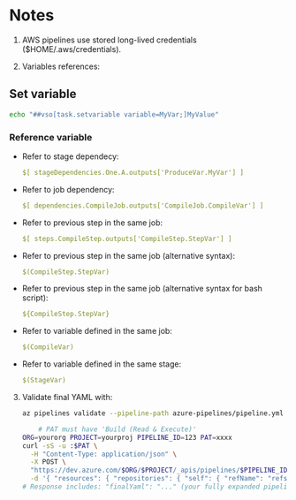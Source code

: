 # Notes

1. AWS pipelines use stored long-lived credentials ($HOME/.aws/credentials).

2. Variables references:

## Set variable

```bash
echo "##vso[task.setvariable variable=MyVar;]MyValue"
```

### Reference variable

* Refer to stage dependecy:

    ```yaml
    $[ stageDependencies.One.A.outputs['ProduceVar.MyVar'] ]
    ```

* Refer to job dependency:

    ```yaml
    $[ dependencies.CompileJob.outputs['CompileJob.CompileVar'] ]
    ```

* Refer to previous step in the same job:

    ```yaml
    $[ steps.CompileStep.outputs['CompileStep.StepVar'] ]
    ```

* Refer to previous step in the same job (alternative syntax):

    ```yaml
    $(CompileStep.StepVar)
    ```

* Refer to previous step in the same job (alternative syntax for bash script):

    ```yaml
    ${CompileStep.StepVar}
    ```

* Refer to variable defined in the same job:

    ```yaml
    $(CompileVar)
    ```

* Refer to variable defined in the same stage:

    ```yaml
    $(StageVar)
    ```

3. Validate final YAML with:

    ```bash
    az pipelines validate --pipeline-path azure-pipelines/pipeline.yml
    ```

    ```bash
        # PAT must have 'Build (Read & Execute)'
    ORG=yourorg PROJECT=yourproj PIPELINE_ID=123 PAT=xxxx
    curl -sS -u :$PAT \
      -H "Content-Type: application/json" \
      -X POST \
      "https://dev.azure.com/$ORG/$PROJECT/_apis/pipelines/$PIPELINE_ID/preview?api-version=7.1" \
      -d '{ "resources": { "repositories": { "self": { "refName": "refs/heads/feature/x" } } } }'
    # Response includes: "finalYaml": "..." (your fully expanded pipeline)
    ```

